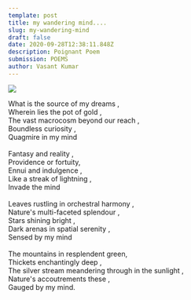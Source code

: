 ```yaml
---
template: post
title: my wandering mind....
slug: my-wandering-mind
draft: false
date: 2020-09-28T12:38:11.848Z
description: Poignant Poem
submission: POEMS
author: Vasant Kumar
---
```

![](/media/li4od1601387458.jpg)

What is the source of my dreams ,\
Wherein lies the pot of gold ,\
The vast macrocosm beyond our reach ,\
Boundless curiosity ,\
Quagmire in my mind\
\
Fantasy and reality ,\
Providence or fortuity,\
Ennui and indulgence ,\
Like a streak of lightning ,\
Invade the mind\
\
Leaves rustling in orchestral harmony ,\
Nature's multi-faceted splendour ,\
Stars shining bright ,\
Dark arenas in spatial serenity ,\
Sensed by my mind\
\
The mountains in resplendent green,\
Thickets enchantingly deep ,\
The silver stream meandering through in the sunlight ,\
Nature's accoutrements these ,\
Gauged by my mind.